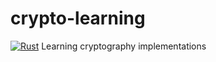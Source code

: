 # crypto-learning
[![Rust](https://github.com/ikanago/crypto-learning/actions/workflows/rust.yml/badge.svg)](https://github.com/ikanago/crypto-learning/actions/workflows/rust.yml)
Learning cryptography implementations
